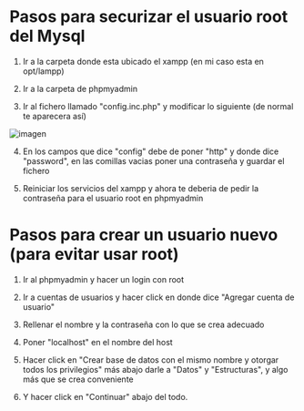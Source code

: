 # Pasos para securizar el usuario root del Mysql

1. Ir a la carpeta donde esta ubicado el xampp (en mi caso esta en opt/lampp)

2. Ir a la carpeta de phpmyadmin

3. Ir al fichero llamado "config.inc.php" y modificar lo siguiente (de normal te aparecera así)

![imagen](https://github.com/user-attachments/assets/76456b55-a0d2-4309-8536-c67ef0b5e39d)

4. En los campos que dice "config" debe de poner "http" y donde dice "password", en las comillas vacias poner una contraseña y guardar el fichero

5. Reiniciar los servicios del xampp y ahora te deberia de pedir la contraseña para el usuario root en phpmyadmin

# Pasos para crear un usuario nuevo (para evitar usar root)

1. Ir al phpmyadmin y hacer un login con root

2. Ir a cuentas de usuarios y hacer click en donde dice "Agregar cuenta de usuario"

3. Rellenar el nombre y la contraseña con lo que se crea adecuado

4. Poner "localhost" en el nombre del host

5. Hacer click en "Crear base de datos con el mismo nombre y otorgar todos los privilegios" más abajo darle a "Datos" y "Estructuras", y algo más que se crea conveniente

6. Y hacer click en "Continuar" abajo del todo.
